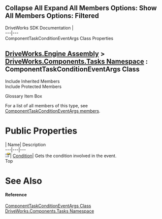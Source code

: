 Collapse All Expand All Members Options: Show All  Members Options: Filtered   
---  
DriveWorks SDK Documentation  |   
---|---  
ComponentTaskConditionEventArgs Class Properties   
  
[DriveWorks.Engine Assembly](topic2156.md) > [DriveWorks.Components.Tasks Namespace](topic6391.md) : ComponentTaskConditionEventArgs Class  
---  
  
Include Inherited Members    
Include Protected Members    


Glossary Item Box

For a list of all members of this type, see [ComponentTaskConditionEventArgs members](topic6530.md).

# Public Properties

| Name| Description  
---|---|---  
![Public Property](dotnetimages/publicProperty.gif)| [Condition](topic6535.md)| Gets the condition involved in the event.   
Top

# See Also

#### Reference

[ComponentTaskConditionEventArgs Class](topic6529.md)   
[DriveWorks.Components.Tasks Namespace](topic6391.md)


